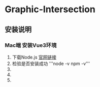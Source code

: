 # Graphic-Intersection
## 安装说明
### Mac端 安装Vue3环境
1. 下载Node.js
[官网链接](https://nodejs.org/en/download)
2. 检验是否安装成功
'''node -v
npm -v'''
3. 
4. 
5. 
